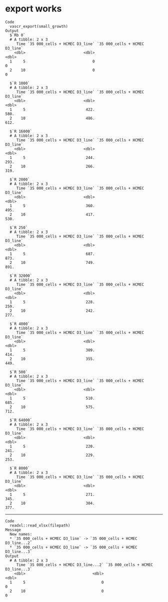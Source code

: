 # export works

    Code
      vascr_export(small_growth)
    Output
      $`Rb 0`
      # A tibble: 2 x 3
         Time `35 000_cells + HCMEC D3_line` `35 000_cells + HCMEC D3_line`
        <dbl>                          <dbl>                          <dbl>
      1     5                              0                              0
      2    10                              0                              0
      
      $`R 1000`
      # A tibble: 2 x 3
         Time `35 000_cells + HCMEC D3_line` `35 000_cells + HCMEC D3_line`
        <dbl>                          <dbl>                          <dbl>
      1     5                           422.                           580.
      2    10                           486.                           612.
      
      $`R 16000`
      # A tibble: 2 x 3
         Time `35 000_cells + HCMEC D3_line` `35 000_cells + HCMEC D3_line`
        <dbl>                          <dbl>                          <dbl>
      1     5                           244.                           293.
      2    10                           266.                           319.
      
      $`R 2000`
      # A tibble: 2 x 3
         Time `35 000_cells + HCMEC D3_line` `35 000_cells + HCMEC D3_line`
        <dbl>                          <dbl>                          <dbl>
      1     5                           360.                           495.
      2    10                           417.                           530.
      
      $`R 250`
      # A tibble: 2 x 3
         Time `35 000_cells + HCMEC D3_line` `35 000_cells + HCMEC D3_line`
        <dbl>                          <dbl>                          <dbl>
      1     5                           687.                           873.
      2    10                           749.                           891.
      
      $`R 32000`
      # A tibble: 2 x 3
         Time `35 000_cells + HCMEC D3_line` `35 000_cells + HCMEC D3_line`
        <dbl>                          <dbl>                          <dbl>
      1     5                           228.                           259.
      2    10                           242.                           277.
      
      $`R 4000`
      # A tibble: 2 x 3
         Time `35 000_cells + HCMEC D3_line` `35 000_cells + HCMEC D3_line`
        <dbl>                          <dbl>                          <dbl>
      1     5                           309.                           414.
      2    10                           355.                           449.
      
      $`R 500`
      # A tibble: 2 x 3
         Time `35 000_cells + HCMEC D3_line` `35 000_cells + HCMEC D3_line`
        <dbl>                          <dbl>                          <dbl>
      1     5                           510.                           685.
      2    10                           575.                           712.
      
      $`R 64000`
      # A tibble: 2 x 3
         Time `35 000_cells + HCMEC D3_line` `35 000_cells + HCMEC D3_line`
        <dbl>                          <dbl>                          <dbl>
      1     5                           220.                           241.
      2    10                           229.                           253.
      
      $`R 8000`
      # A tibble: 2 x 3
         Time `35 000_cells + HCMEC D3_line` `35 000_cells + HCMEC D3_line`
        <dbl>                          <dbl>                          <dbl>
      1     5                           271.                           345.
      2    10                           304.                           377.
      

---

    Code
      readxl::read_xlsx(filepath)
    Message
      New names:
      * `35 000_cells + HCMEC D3_line` -> `35 000_cells + HCMEC D3_line...2`
      * `35 000_cells + HCMEC D3_line` -> `35 000_cells + HCMEC D3_line...3`
    Output
      # A tibble: 2 x 3
         Time `35 000_cells + HCMEC D3_line...2` `35 000_cells + HCMEC D3_line...3`
        <dbl>                              <dbl>                              <dbl>
      1     5                                  0                                  0
      2    10                                  0                                  0


